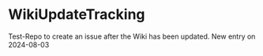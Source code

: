 # WikiUpdateTracking

Test-Repo to create an issue after the Wiki has been updated.
New entry on 2024-08-03

